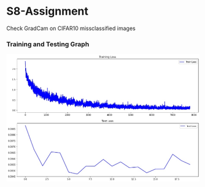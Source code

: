 # S8-Assignment
Check GradCam on CIFAR10 missclassified images
### Training and Testing Graph ###
![alt text](https://github.com/sumitsarkar1/S8-Assignment/blob/main/train_test_loss.jpg)
